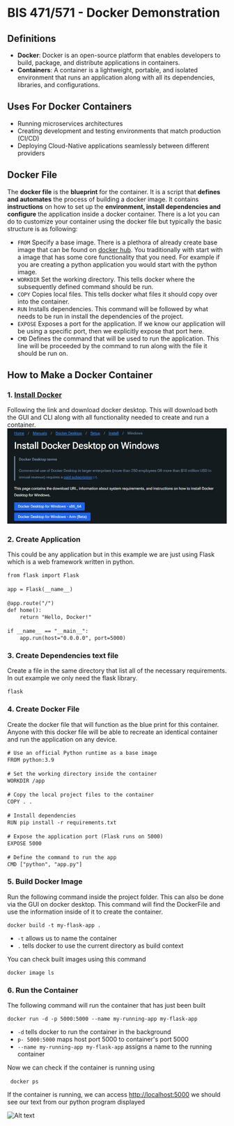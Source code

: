 # BIS 471/571 - Docker Demonstration


## Definitions
- **Docker**: Docker is an open-source platform that enables developers to build, package, and distribute applications in containers.
- **Containers**: A container is a lightweight, portable, and isolated environment that runs an application along with all its dependencies, libraries, and configurations.

## Uses For Docker Containers
- Running microservices architectures
- Creating development and testing environments that match production (CI/CD)
- Deploying Cloud-Native applications seamlessly between different providers 

## Docker File
The **docker file** is the **blueprint** for the container. It is a script that **defines and automates** the process of building a docker image. It contains **instructions** on how to set up the **environment, install dependencies and configure** the application inside a docker container. There is a lot you can do to customize your container using the docker file but typically the basic structure is as following:

- ```FROM``` Specify a base image. There is a plethora of already create base image that can be found on [docker hub](https://hub.docker.com/). You traditionally with start with a image that has some core functionality that you need. For example if you are creating a python application you would start with the python image. 
- ```WORKDIR``` Set the working directory. This tells docker where the subsequently defined command should be run. 
- ```COPY``` Copies local files. This tells docker what files it should copy over into the container. 
- ```RUN``` Installs dependencies. This command will be followed by what needs to be run in install the dependencies of the project. 
- ```EXPOSE``` Exposes a port for the application. If we know our application will be using a specific port, then we explicitly expose that port here. 
- ```CMD``` Defines the command that will be used to run the application. This line will be proceeded by the command to run along with the file it should be run on. 





## How to Make a Docker Container
### 1. [**Install Docker**](https://docs.docker.com/desktop/setup/install/windows-install/)
Following the link and download docker desktop. This will download both the GUI and CLI along with all functionality needed to create and run a container. 
![Alt text](Images/docker_download.jpg)

### 2. **Create Application**
This could be any application but in this example we are just using Flask which is a web framework written in python. 
```
from flask import Flask

app = Flask(__name__)

@app.route("/")
def home():
    return "Hello, Docker!"

if __name__ == "__main__":
    app.run(host="0.0.0.0", port=5000)
```

### 3. **Create Dependencies text file**
Create a file in the same directory that list all of the necessary requirements. In out example we only need the flask library. 
```
flask
```

### 4. **Create Docker File**
Create the docker file that will function as the blue print for this container. Anyone with this docker file will be able to recreate an identical container and run the application on any device. 
```
# Use an official Python runtime as a base image
FROM python:3.9

# Set the working directory inside the container
WORKDIR /app

# Copy the local project files to the container
COPY . .

# Install dependencies
RUN pip install -r requirements.txt

# Expose the application port (Flask runs on 5000)
EXPOSE 5000

# Define the command to run the app
CMD ["python", "app.py"]
```

### 5. **Build Docker Image**
Run the following command inside the project folder. This can also be done via the GUI on docker desktop. This command will find the DockerFile and use the information inside of it to create the container. 
```
docker build -t my-flask-app .
```
- ```-t``` allows us to name the container
- ```.``` tells docker to use the current directory as build context

You can check built images using this command
```
docker image ls
```
### 6. **Run the Container**
The following command will run the container that has just been built
```
docker run -d -p 5000:5000 --name my-running-app my-flask-app
```
- ```-d``` tells docker to run the container in the background
- ```p- 5000:5000``` maps host port 5000 to container's port 5000
- ```--name my-running-app my-flask-app``` assigns a name to the running container

Now we can check if the container is running using

``` docker ps```

If the container is running, we can access [http://localhost:5000](http://localhost:5000) we should see our text from our python program displayed

![Alt text](Images/docker_working.jpg)


